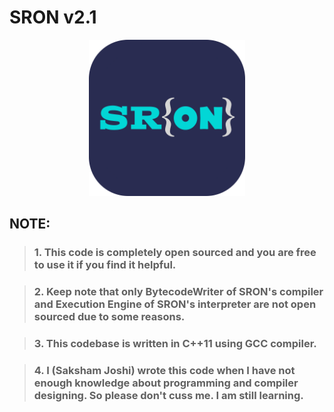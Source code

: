 # SRON v2.1

<div align="center">
    <img height="250" src="./Pictures/Sron-rounded-corner.png" alt="SRON's Logo">
</div>

## NOTE:

> ###  1. This code is completely open sourced and you are free to use it if you find it helpful.

> ###  2. Keep note that only BytecodeWriter of SRON's compiler and Execution Engine of SRON's interpreter are not open sourced due to some reasons.

> ### 3. This codebase is written in C++11 using GCC compiler.

> ### 4. I (Saksham Joshi) wrote this code when I have not enough knowledge about programming and compiler designing. So please don't cuss me. I am still learning.